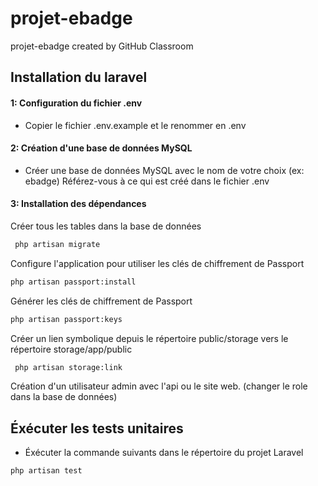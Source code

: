 # projet-ebadge

projet-ebadge created by GitHub Classroom

## Installation du laravel

#### 1: Configuration du fichier .env

- Copier le fichier .env.example et le renommer en .env

#### 2: Création d'une base de données MySQL

- Créer une base de données MySQL avec le nom de votre choix (ex: ebadge) Référez-vous à ce qui est créé dans le fichier .env




#### 3: Installation des dépendances

Créer tous les tables dans la base de données
```bash
 php artisan migrate
```

Configure l'application pour utiliser les clés de chiffrement de Passport
```bash
php artisan passport:install
```

Générer les clés de chiffrement de Passport
```bash
php artisan passport:keys
```

Créer un lien symbolique depuis le répertoire public/storage vers le répertoire storage/app/public
```bash
 php artisan storage:link
```

Création d'un utilisateur admin avec l'api ou le site web. (changer le role dans la base de données)

## Éxécuter les tests unitaires

- Éxécuter la commande suivants dans le répertoire du projet Laravel

```bash
php artisan test
```
